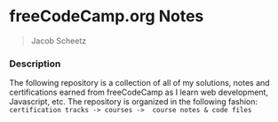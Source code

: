 # freeCodeCamp.org Notes 
> Jacob Scheetz

### Description
The following repository is a collection of all of my solutions, notes and certifications earned from freeCodeCamp as I learn web development, Javascript, etc. The repository is organized in the following fashion: ``` certification tracks -> courses ->  course notes & code files ```
